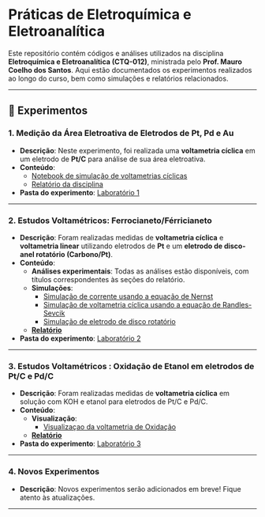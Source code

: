 # Práticas de Eletroquímica e Eletroanalítica

Este repositório contém códigos e análises utilizados na disciplina **Eletroquímica e Eletroanalítica (CTQ-012)**, ministrada pelo **Prof. Mauro Coelho dos Santos**. Aqui estão documentados os experimentos realizados ao longo do curso, bem como simulações e relatórios relacionados.

---

## 📂 Experimentos

### 1. **Medição da Área Eletroativa de Eletrodos de Pt, Pd e Au**
   - **Descrição**: Neste experimento, foi realizada uma **voltametria cíclica** em um eletrodo de **Pt/C** para análise de sua área eletroativa.
   - **Conteúdo**:
     - [Notebook de simulação de voltametrias cíclicas](https://github.com/PassosSouza/LabsEletroquimica/blob/main/Laboratorio%201/Cyclic%20Voltammetry%20-%20From%20paper.ipynb)
     - [Relatório da disciplina](https://github.com/PassosSouza/LabsEletroquimica/blob/main/Laboratorio%201/Relatório_1___Eletroquimica_Eletroanalitica.pdf)
   - **Pasta do experimento**: [Laboratório 1](https://github.com/PassosSouza/LabsEletroquimica/tree/main/Laboratorio%201)

---

### 2. **Estudos Voltamétricos: Ferrocianeto/Férricianeto**
   - **Descrição**: Foram realizadas medidas de **voltametria cíclica** e **voltametria linear** utilizando eletrodos de **Pt** e um **eletrodo de disco-anel rotatório (Carbono/Pt)**.
   - **Conteúdo**:
     - **Análises experimentais**: Todas as análises estão disponíveis, com títulos correspondentes às seções do relatório.
     - **Simulações**:
       - [Simulação de corrente usando a equação de Nernst](https://github.com/PassosSouza/LabsEletroquimica/blob/main/Laboratorio%202/Teorias/Visualizar_Nernst.ipynb)
       - [Simulação de voltametria cíclica usando a equação de Randles-Sevcik](https://github.com/PassosSouza/LabsEletroquimica/blob/main/Laboratorio%202/Teorias/Eq%20Randles-Sevcik.ipynb)
       - [Simulação de eletrodo de disco rotatório](https://github.com/PassosSouza/LabsEletroquimica/blob/main/Laboratorio%202/Teorias/RRDE_.ipynb)
     - [**Relatório**](https://github.com/PassosSouza/LabsEletroquimica/blob/main/Laboratorio%202/Relatorio2_ViniciusPassos.pdf)
   - **Pasta do experimento**: [Laboratório 2](https://github.com/PassosSouza/LabsEletroquimica/tree/main/Laboratorio%202)

---
### 3. **Estudos Voltamétricos : Oxidação de Etanol em eletrodos de Pt/C e Pd/C**
   - **Descrição**: Foram realizadas medidas de **voltametria cíclica**  em solução com KOH e etanol para eletrodos de Pt/C e Pd/C.
   - **Conteúdo**:
      - **Visualização**:
        - [Visualizaçao da voltametria de Oxidação](https://github.com/PassosSouza/LabsEletroquimica/blob/main/Laboratorio%203/Pt-C_VC.ipynb)
      - [**Relatório**](https://github.com/PassosSouza/LabsEletroquimica/blob/main/Laboratorio%203/Relatório_3___Oxidacao_Etanol.pdf) 
   - **Pasta do experimento**: [Laboratório 3](https://github.com/PassosSouza/LabsEletroquimica/tree/main/Laboratorio%203/Dados%20experimentais)
---

### 4. **Novos Experimentos**
   - **Descrição**: Novos experimentos serão adicionados em breve! Fique atento às atualizações.

---

